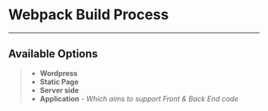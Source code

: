 # Webpack Build Process
------------------------

## Available Options

> - **Wordpress**
> - **Static Page**
> - **Server side**
> - **Application** - *Which aims to support Front & Back End code*
